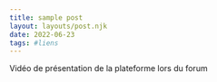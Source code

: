 ```yaml
---
title: sample post
layout: layouts/post.njk
date: 2022-06-23
tags: #liens
---
```


Vidéo de présentation de la plateforme lors du forum